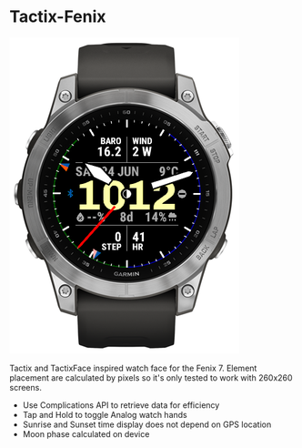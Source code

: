 # Tactix-Fenix

![screenshot](docs/screenshot-01.png)

Tactix and TactixFace inspired watch face for the Fenix 7. Element placement are calculated by pixels so it's only tested to work with 260x260 screens.

- Use Complications API to retrieve data for efficiency
- Tap and Hold to toggle Analog watch hands
- Sunrise and Sunset time display does not depend on GPS location
- Moon phase calculated on device
